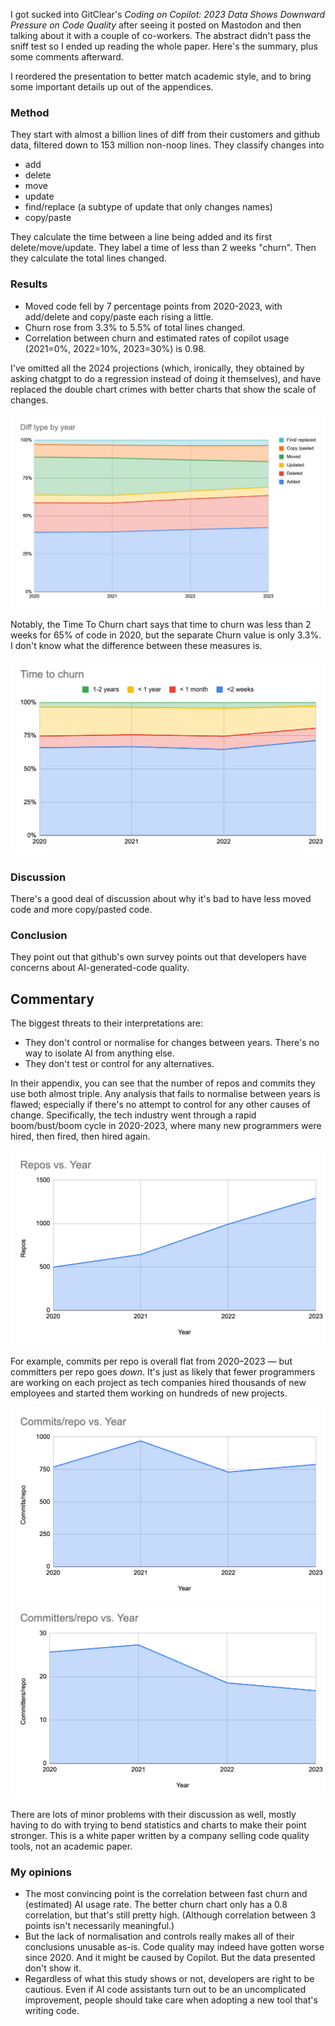 I got sucked into GitClear's *Coding on Copilot: 2023 Data Shows Downward Pressure on Code Quality* after seeing it posted on Mastodon and then talking about it with a couple of co-workers. The abstract didn't pass the sniff test so I ended up reading the whole paper. Here's the summary, plus some comments afterward.

I reordered the presentation to better match academic style, and to bring some important details up out of the appendices.

### Method
They start with almost a billion lines of diff from their customers and github data, filtered down to 153 million non-noop lines.
They classify changes into
- add
- delete
- move
- update
- find/replace (a subtype of update that only changes names)
- copy/paste

They calculate the time between a line being added and its first delete/move/update. They label a time of less than 2 weeks "churn".
Then they calculate the total lines changed.
 
### Results

- Moved code fell by 7 percentage points from 2020-2023, with add/delete and copy/paste each rising a little.
- Churn rose from 3.3% to 5.5% of total lines changed.
- Correlation between churn and estimated rates of copilot usage (2021=0%, 2022=10%, 2023=30%) is 0.98.
 
I've omitted all the 2024 projections (which, ironically, they obtained by asking chatgpt to do a regression instead of doing it themselves), and have replaced the double chart crimes with better charts that show the scale of changes.

![A chart labelled Diff Type By Year. The layers show added, deleted, updated, moved, copy/pasted and find/replaced code.](images/gitclear-redo-chart1.png)

Notably, the Time To Churn chart says that time to churn was less than 2 weeks for 65% of code in 2020, but the separate Churn value is only 3.3%. I don't know what the difference between these measures is.

![A chart labelled Time to Churn. The majority for all years is less than two weeks, going up from around 65 to 72 percentage points 2020 to 2023.](images/gitclear-redo-chart2.png)

### Discussion
There's a good deal of discussion about why it's bad to have less moved code and more copy/pasted code.
 
### Conclusion
They point out that github's own survey points out that developers have concerns about AI-generated-code quality.
 
## Commentary
The biggest threats to their interpretations are:

- They don't control or normalise for changes between years. There's no way to isolate AI from anything else.
- They don't test or control for any alternatives.
 
In their appendix, you can see that the number of repos and commits they use both almost triple. Any analysis that fails to normalise between years is flawed; especially if there's no attempt to control for any other causes of change. Specifically, the tech industry went through a rapid boom/bust/boom cycle in 2020-2023, where many new programmers were hired, then fired, then hired again.

![A graph of repos by year. Around 500 repos in 2020 up to 1250 in 2023.](images/gitclear-repos-by-year.png)

For example, commits per repo is overall flat from 2020&ndash;2023 &mdash; but committers per repo goes *down*. It's just as likely that fewer programmers are working on each project as tech companies hired thousands of new employees and started them working on hundreds of new projects.


![A graph of commits per repo per year. Around 750 each year except 2021, which was near 1000.](images/gitclear-commits-by-year.png)
![A graph of committers per repo per year. Around 25 in 2020 and 2021, just less than 20 in 2022 and 2023.](images/gitclear-committers-by-year.png)

There are lots of minor problems with their discussion as well, mostly having to do with trying to bend statistics and charts to make their point stronger. This is a white paper written by a company selling code quality tools, not an academic paper.
 
### My opinions

- The most convincing point is the correlation between fast churn and (estimated) AI usage rate. The better churn chart only has a 0.8 correlation, but that's still pretty high. (Although correlation between 3 points isn't necessarily meaningful.)
- But the lack of normalisation and controls really makes all of their conclusions unusable as-is. Code quality may indeed have gotten worse since 2020. And it might be caused by Copilot. But the data presented don't show it.
- Regardless of what this study shows or not, developers are right to be cautious. Even if AI code assistants turn out to be an uncomplicated improvement, people should take care when adopting a new tool that's writing code.